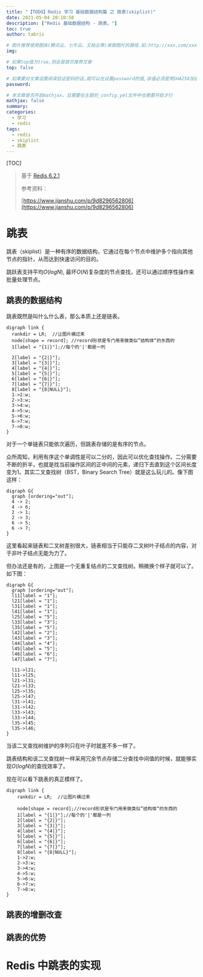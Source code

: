 ```yaml
---
title: "【TODO】Redis 学习 基础数据结构篇 之 跳表(skiplist)"
date: 2021-05-04 20:10:58
description: ["Redis 基础数据结构 - 跳表。"]
toc: true
author: tabris

# 图片推荐使用图床(腾讯云、七牛云、又拍云等)来做图片的路径.如:http://xxx.com/xxx.jpg
img:

# 如果top值为true,则会是首页推荐文章
top: false

# 如果要对文章设置阅读验证密码的话,就可以在设置password的值,该值必须是用SHA256加密后的密码,防止被他人识破
password:

# 本文章是否开启mathjax，且需要在主题的_config.yml文件中也需要开启才行
mathjax: false
summary:
categories:
  - 学习
  - redis
tags:
  - redis
  - skiplist
  - 跳表
---
```


[TOC]

> 基于 [Redis 6.2.1](https://github.com/redis/redis/tree/6.2.1)
>
> 参考资料：
>
> [https://www.jianshu.com/p/9d8296562806](https://www.jianshu.com/p/9d8296562806)

# 跳表

跳表（skiplist）是一种有序的数据结构，它通过在每个节点中维护多个指向其他节点的指针，从而达到快速访问的目的。

跳跃表支持平均$O(log N)$, 最坏$O(N)$复杂度的节点查找，还可以通过顺序性操作来批量处理节点。

## 跳表的数据结构

跳表既然是叫什么什么表，那么本质上还是链表。

```graphviz
digraph link {
  rankdir = LR;  //让图片横过来
  node[shape = record]; //record形状是专门用来做类似”结构体“的东西的
  1[label = "{1|}"];//每个的'|'都是一列

  2[label = "{2|}"];
  3[label = "{3|}"];
  4[label = "{4|}"];
  5[label = "{5|}"];
  6[label = "{6|}"];
  7[label = "{7|}"];
  8[label = "{8|NULL}"];
  1->2:w;
  2->3:w;
  3->4:w;
  4->5:w;
  5->6:w;
  6->7:w;
  7->8:w;
}
```

对于一个单链表只能依次遍历，但跳表存储的是有序的节点。

众所周知，利用有序这个单调性是可以二分的，因此可以优化查找操作。二分需要不断的折半，也就是找当前操作区间的正中间的元素，递归下去直到这个区间长度变为1。其实二叉查找树（BST，Binary Search Tree）就是这么玩儿的。像下图这样：

```graphviz
digraph G{
  graph [ordering="out"];
  4 -> 2;
  4 -> 6;
  2 -> 1;
  2 -> 3;
  6 -> 5;
  6 -> 7;
}
```

这里看起来链表和二叉树差别很大，链表相当于只能存二叉树叶子结点的内容，对于非叶子结点无能为力了。

但办法还是有的，上图是一个无重复结点的二叉查找树。稍微换个样子就可以了。如下图：

```graphviz
digraph G{
  graph [ordering="out"];
  l11[label = "1"];
  l21[label = "1"];
  l31[label = "1"];
  l41[label = "1"];
  l25[label = "5"];
  l33[label = "3"];
  l35[label = "5"];
  l42[label = "2"];
  l43[label = "3"];
  l44[label = "4"];
  l45[label = "5"];
  l46[label = "6"];
  l47[label = "7"];

  l11->l21;
  l11->l25;
  l21->l31;
  l21->l33;
  l25->l35;
  l25->l47;
  l31->l41;
  l31->l42;
  l33->l43;
  l33->l44;
  l35->l45;
  l35->l46;
}
```

当该二叉查找树维护的序列只在叶子时就差不多一样了。

跳表结构和该二叉查找树一样采用冗余节点存储二分查找中间值的时候，就能够实现$O(log N)$的查找效率了。

现在可以看下跳表的真正模样了。

```graphviz
digraph link {
    rankdir = LR;  //让图片横过来

    node[shape = record];//record形状是专门用来做类似”结构体“的东西的
    1[label = "{1|}"];//每个的'|'都是一列
    2[label = "{2|}"];
    3[label = "{3|}"];
    4[label = "{4|}"];
    5[label = "{5|}"];
    6[label = "{6|}"];
    7[label = "{7|}"];
    8[label = "{8|NULL}"];
    1->2:w;
    2->3:w;
    3->4:w;
    4->5:w;
    5->6:w;
    6->7:w;
    7->8:w;
}
```

## 跳表的增删改查

## 跳表的优势

# Redis 中跳表的实现
